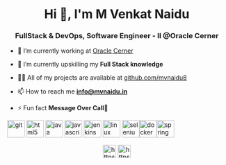 <h1 align="center">Hi 👋, I'm M Venkat Naidu</h1>
<h3 align="center">FullStack & DevOps, Software Engineer - II @Oracle Cerner</h3>

- 🔭 I’m currently working at [Oracle Cerner](https://www.cerner.com/)

- 🌱 I’m currently upskilling my  **Full Stack knowledge**

- 👨‍💻 All of my projects are available at [github.com/mvnaidu8](github.com/mvnaidu8)

- 📫 How to reach me **info@mvnaidu.in**

- ⚡ Fun fact **Message Over Call🤪**

<p align="left"><img src="https://www.vectorlogo.zone/logos/git-scm/git-scm-icon.svg" alt="git" width="40" height="40"/> <img 
src="https://www.vectorlogo.zone/logos/w3_html5/w3_html5-icon.svg" alt="html5" width="40" height="40"/> <img 
src="https://www.vectorlogo.zone/logos/java/java-icon.svg" alt="java" width="40" height="40"/> <img 
src="https://www.vectorlogo.zone/logos/javascript/javascript-icon.svg" alt="javascript" width="40" height="40"/> <img src="https://www.vectorlogo.zone/logos/jenkins/jenkins-icon.svg" alt="jenkins" width="40" height="40"/> <img 
src="https://www.vectorlogo.zone/logos/linux/linux-icon.svg" alt="linux" width="40" height="40"/> <img 
src="https://raw.githubusercontent.com/detain/svg-logos/780f25886640cef088af994181646db2f6b1a3f8/svg/selenium-logo.svg" alt="selenium" width="40" height="40"/><img 
src="https://www.vectorlogo.zone/logos/docker/docker-icon.svg" alt="docker" width="40" height "40"/><img 
src="https://www.vectorlogo.zone/logos/springio/springio-icon.svg" alt="spring" width="40" height="40"/></p>


<p align="center">
<a href="https://twitter.com/https://twitter.com/mvnaidu88" target="blank"><img align="center" src="https://cdn.jsdelivr.net/npm/simple-icons@3.0.1/icons/twitter.svg" alt="https://twitter.com/mvnaidu88" height="30" width="30" /></a>
<a href="https://linkedin.com/in/https://linkedin.com/in/mvnaidu88" target="blank"><img align="center" src="https://cdn.jsdelivr.net/npm/simple-icons@3.0.1/icons/linkedin.svg" alt="https://linkedin.com/in/mvnaidu88" height="30" width="30" /></a>
</p>
